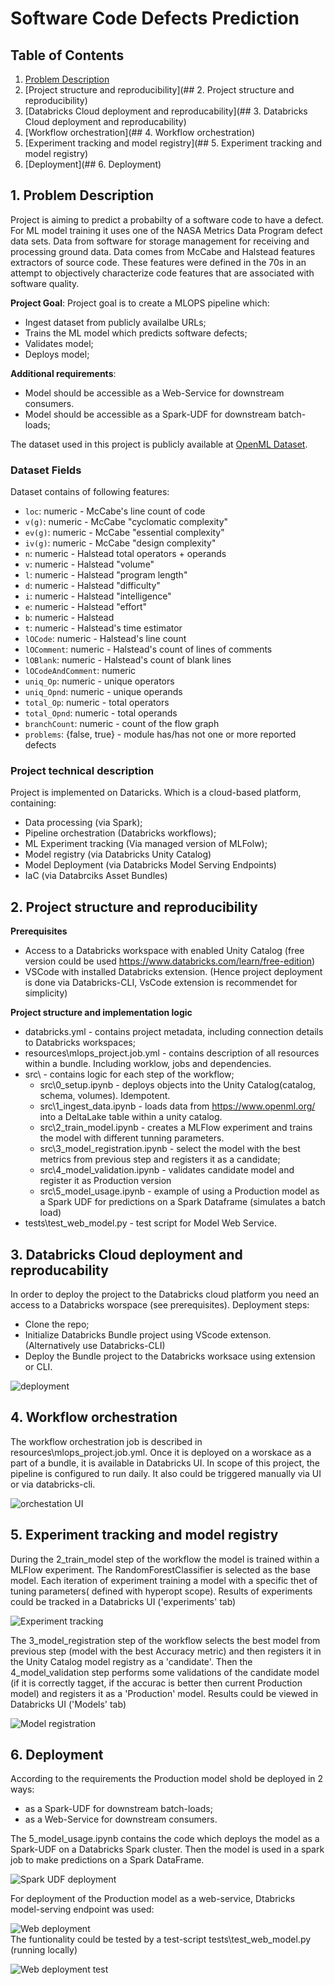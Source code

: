 # Software Code Defects Prediction

## Table of Contents
1. [Problem Description](#1-problem-description)
2. [Project structure and reproducibility](## 2. Project structure and reproducibility)
3. [Databricks Cloud deployment and reproducability](## 3. Databricks Cloud deployment and reproducability)
4. [Workflow orchestration](## 4. Workflow orchestration)
5. [Experiment tracking and model registry](## 5. Experiment tracking and model registry)
6. [Deployment](## 6. Deployment)

## 1. Problem Description
Project is aiming to predict a probabilty of a software code to have a defect. For ML model training it uses one of the NASA Metrics Data Program defect data sets. Data from software for storage management for receiving and processing ground data. Data comes from McCabe and Halstead features extractors of source code. These features were defined in the 70s in an attempt to objectively characterize code features that are associated with software quality.

**Project Goal**: 
Project goal is to create a MLOPS pipeline which:
 - Ingest dataset from publicly availalbe URLs;
 - Trains the ML model which predicts software defects;
 - Validates model;
 - Deploys model; 
 
**Additional requirements**: 
 - Model should be accessible as a Web-Service for downstream consumers.
 - Model should be accessible as a Spark-UDF for downstream batch-loads;


The dataset used in this project is publicly available at [OpenML Dataset](https://www.openml.org/search?type=data&sort=runs&status=active&id=1067).

### Dataset Fields

Dataset contains of following features:

- `loc`: numeric - McCabe's line count of code
- `v(g)`: numeric - McCabe "cyclomatic complexity"
- `ev(g)`: numeric - McCabe "essential complexity"
- `iv(g)`: numeric - McCabe "design complexity"
- `n`: numeric - Halstead total operators + operands
- `v`: numeric - Halstead "volume"
- `l`: numeric - Halstead "program length"
- `d`: numeric - Halstead "difficulty"
- `i`: numeric - Halstead "intelligence"
- `e`: numeric - Halstead "effort"
- `b`: numeric - Halstead
- `t`: numeric - Halstead's time estimator
- `lOCode`: numeric - Halstead's line count
- `lOComment`: numeric - Halstead's count of lines of comments
- `lOBlank`: numeric - Halstead's count of blank lines
- `lOCodeAndComment`: numeric
- `uniq_Op`: numeric - unique operators
- `uniq_Opnd`: numeric - unique operands
- `total_Op`: numeric - total operators
- `total_Opnd`: numeric - total operands
- `branchCount`: numeric - count of the flow graph
- `problems`: {false, true} - module has/has not one or more reported defects

### Project technical description

 Project is implemented on Dataricks. Which is a cloud-based platform, containing:
  - Data processing (via Spark);
  - Pipeline orchestration (Databricks workflows);
  - ML Experiment tracking (Via managed version of MLFolw);
  - Model registry (via Databricks Unity Catalog)
  - Model Deployment (via Databricks Model Serving Endpoints)
  - IaC (via Databrciks Asset Bundles)

## 2. Project structure and reproducibility

**Prerequisites**
 - Access to a Databricks workspace with enabled Unity Catalog (free version could be used https://www.databricks.com/learn/free-edition)
 - VSCode with installed Databricks extension. (Hence project deployment is done via Databricks-CLI, VsCode extension is recommendet for simplicity)

**Project structure and implementation logic**
 - databricks.yml - contains project metadata, including connection details to Databricks workspaces;
 - resources\mlops_project.job.yml - contains description of all resources within a bundle. Including worklow, jobs and dependencies. 
 - src\ - contains logic for each step of the workflow;
   - src\0_setup.ipynb - deploys objects into the Unity Catalog(catalog, schema, volumes). Idempotent.
   - src\1_ingest_data.ipynb - loads data from https://www.openml.org/ into a DeltaLake table within a unity catalog. 
   - src\2_train_model.ipynb - creates a MLFlow experiment and trains the model with different tunning parameters. 
   - src\3_model_registration.ipynb - select the model with the best metrics from previous step and registers it as a candidate;
   - src\4_model_validation.ipynb - validates candidate model and register it as Production version
   - src\5_model_usage.ipynb - example of using a Production model as a Spark UDF for predictions on a Spark Dataframe (simulates a batch load)
- tests\test_web_model.py - test script for Model Web Service.

## 3. Databricks Cloud deployment and reproducability

In order to deploy the project to the Databricks cloud platform you need an access to a Databricks worspace (see prerequisites). 
Deployment steps:
 - Clone the repo;
 - Initialize Databricks Bundle project using VScode extenson. (Alternatively use Databricks-CLI)
 - Deploy the Bundle project to the Databricks worksace using extension or CLI.
   
![deployment](images\deployment_extension.png)

## 4. Workflow orchestration
   The workflow orchestration job is described in resources\mlops_project.job.yml. Once it is deployed on a worskace as a part of a bundle, it is available in Databricks UI. In scope of this project, the pipeline is configured to run daily. It also could be triggered  manually via UI or via databricks-cli.
   
![orchestation UI](images\orchestration.png)

## 5. Experiment tracking and model registry
  During the 2_train_model step of the workflow the model is trained within a MLFlow experiment. The RandomForestClassifier is selected as the base model. 
  Each iteration of experiment training a model with a specific thet of tuning parameters( defined with hyperopt scope).
  Results of experiments could be tracked in a Databricks UI ('experiments' tab)
  
![Experiment tracking](images\experiment_tracking.png)

  The 3_model_registration step of the workflow selects the best model from previous step (model with the best Accuracy metric) and then registers it in the Unity Catalog model registry as a 'candidate'. 
  Then  the 4_model_validation step performs some validations of the candidate model (if it is correctly tagget, if the accurac is better then current Production model) and registers it as a 'Production' model. Results could be viewed in Databricks UI ('Models' tab)

![Model registration](images\model_registration.png)

## 6. Deployment

  According to the requirements the Production model shold be deployed in 2 ways: 
   - as a Spark-UDF for downstream batch-loads;
   - as a Web-Service for downstream consumers.

   The 5_model_usage.ipynb contains the code which deploys the model as a Spark-UDF on a Databricks Spark cluster. Then the model is used in a spark job to make predictions on a Spark DataFrame. 

![Spark UDF deployment](images\spark_udf_deployment.png)
   
   For deployment of the Production model as a web-service, Dtabricks model-serving endpoint was used:  

![Web deployment](images\web_deployment.png)  
   The funtionality could be tested by a test-script tests\test_web_model.py (running locally)  

![Web deployment test](images\web_deployment_test.png)   

   
  
